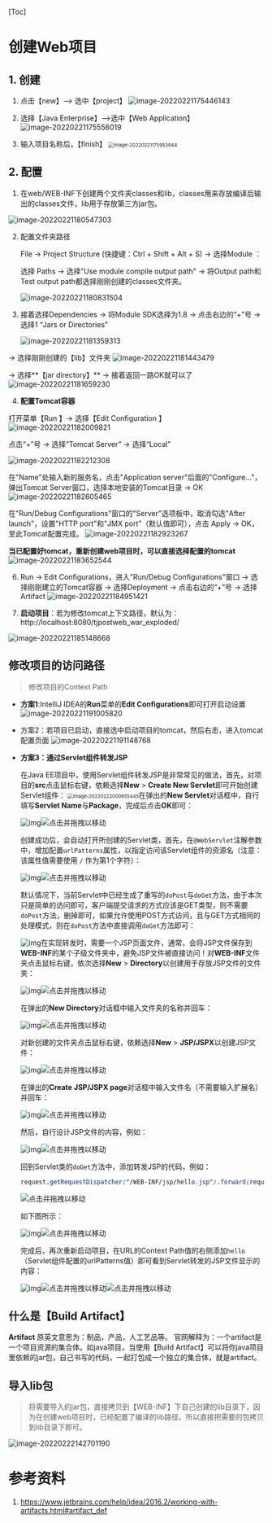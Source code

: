 [Toc]

# 创建Web项目

## 1. 创建

1. 点击【new】--> 选中【project】
   ![image-20220221175446143](images/image-20220221175446143.png)

2. 选择【Java Enterprise】——>选中【Web Application】
   ![image-20220221175556019](images/image-20220221175556019.png)

3. 输入项目名称后，【finish】
   <img src="images/image-20220221175953944.png" alt="image-20220221175953944" style="zoom:67%;" />

## 2. 配置

1. 在web/WEB-INF下创建两个文件夹classes和lib，classes用来存放编译后输出的classes文件，lib用于存放第三方jar包。

 ![image-20220221180547303](images/image-20220221180547303.png)

2. 配置文件夹路径

   File -> Project Structure (快捷键：Ctrl + Shift + Alt + S) -> 选择Module ：

    选择 Paths -> 选择"Use module compile output path" -> 将Output path和Test output path都选择刚刚创建的classes文件夹。

   ![image-20220221180831504](images/image-20220221180831504.png)

3. 接着选择Dependencies ->  将Module SDK选择为1.8 -> 点击右边的“+”号  -> 选择1 “Jars or Directories”

   ![image-20220221181359313](images/image-20220221181359313.png)

-> 选择刚刚创建的【lib】文件夹
![image-20220221181443479](images/image-20220221181443479.png)


-> 选择**【jar directory】** -> 接着返回一路OK就可以了
![image-20220221181659230](images/image-20220221181659230.png)

4. **配置Tomcat容器**

打开菜单【Run 】-> 选择【Edit Configuration 】
![image-20220221182009821](images/image-20220221182009821.png)

点击“+”号 -> 选择“Tomcat Server” -> 选择“Local”

![image-20220221182212308](images/image-20220221182212308.png)

在"Name"处输入新的服务名，点击"Application server"后面的"Configure..."，弹出Tomcat Server窗口，选择本地安装的Tomcat目录 -> OK 
![image-20220221182605465](images/image-20220221182605465.png)

在"Run/Debug Configurations"窗口的"Server"选项板中，取消勾选"After launch"，设置"HTTP port"和"JMX port"（默认值即可），点击 Apply -> OK， 至此Tomcat配置完成。
![image-20220221182923267](images/image-20220221182923267.png)

**当已配置好tomcat，重新创建web项目时，可以直接选择配置的tomcat**
![image-20220221183652544](images/image-20220221183652544.png)

6. Run -> Edit Configurations，进入"Run/Debug Configurations"窗口 -> 选择刚刚建立的Tomcat容器 -> 选择Deployment -> 点击右边的“+”号 -> 选择Artifact
   ![image-20220221184951421](images/image-20220221184951421.png)

7. **启动项目**：若为修改tomcat上下文路径，默认为：http://localhost:8080/tjpostweb_war_exploded/

![image-20220221185148668](images/image-20220221185148668.png)

## 修改项目的访问路径

> 修改项目的Context Path

- **方案1**:IntelliJ IDEA的**Run**菜单的**Edit Configurations**即可打开启动设置
  ![image-20220221191005820](images/image-20220221191005820.png)

- 方案2：若项目已启动，直接选中启动项目的tomcat，然后右击，进入tomcat配置页面
  ![image-20220221191148768](images/image-20220221191148768.png)

- **方案3：通过Servlet组件转发JSP**

  在Java EE项目中，使用Servlet组件转发JSP是非常常见的做法，首先，对项目的**src**点击鼠标右键，依赖选择**New** > **Create New Servlet**即可开始创建Servlet组件：
  <img src="images/image-20220222000655445.png" alt="image-20220222000655445" style="zoom:67%;" />在弹出的**New Servlet**对话框中，自行填写**Servlet Name**与**Package**，完成后点击**OK**即可：

  ![img](images/99b8405347de8c680910d024bfa22692.png)![点击并拖拽以移动](images/2393431-20210617143920319-1324053367.gif)

  创建成功后，会自动打开所创建的Servlet类，首先，在`@WebServlet`注解参数中，增加配置`urlPatterns`属性，以指定访问该Servlet组件的资源名（注意：该属性值需要使用 `/` 作为第1个字符）：

  ![img](images/89df94b20eef637797813d3d332b0760.png)![点击并拖拽以移动](images/2393431-20210617143920319-1324053367.gif)

  默认情况下，当前Servlet中已经生成了重写的`doPost`与`doGet`方法，由于本次只是简单的访问即可，客户端提交请求的方式应该是GET类型，则不需要`doPost`方法，删掉即可，如果允许使用POST方式访问，且与GET方式相同的处理模式，则在`doPost`方法中直接调用`doGet`方法即可：

  ![img](images/73c866359cf61291cf078cbd59f1c108.png)在实现转发时，需要一个JSP页面文件，通常，会将JSP文件保存到**WEB-INF**的某个子级文件夹中，避免JSP文件被直接访问！对**WEB-INF**文件夹点击鼠标右键，依次选择**New** > **Directory**以创建用于存放JSP文件的文件夹：

  ![img](images/4478ab1c2c3ff35aec7aba3da06e47dd.png)![点击并拖拽以移动](images/2393431-20210617143920319-1324053367.gif)

  在弹出的**New Directory**对话框中输入文件夹的名称并回车：

  ![img](images/878616cd3d3780ee84de6f5efc498ccb.png)![点击并拖拽以移动](images/2393431-20210617143920319-1324053367.gif)

  对新创建的文件夹点击鼠标右键，依赖选择**New** > **JSP/JSPX**以创建JSP文件：

  ![img](images/9bd2cabbfd8d1fd6d8466994d4d5e099.png)![点击并拖拽以移动](images/2393431-20210617143920319-1324053367.gif)

  在弹出的**Create JSP/JSPX page**对话框中输入文件名（不需要输入扩展名）并回车：

  ![img](images/bb4173255ea569ca1415179d0535b005.png)![点击并拖拽以移动](images/2393431-20210617143920319-1324053367.gif)

  然后，自行设计JSP文件的内容，例如：

  ![img](images/d3c18f22f959c954bef8805eb311de5a.png)![点击并拖拽以移动](images/2393431-20210617143920319-1324053367.gif)

  回到Servlet类的`doGet`方法中，添加转发JSP的代码，例如：

  ```scss
  request.getRequestDispatcher("/WEB-INF/jsp/hello.jsp").forward(request, response);
  ```

  ![点击并拖拽以移动](images/2393431-20210617143920319-1324053367.gif)

  如下图所示：

  ![img](images/c9b91b8a2e969f4de76dd62dbf5f407b.png)![点击并拖拽以移动](images/2393431-20210617143920319-1324053367.gif)

  完成后，再次重新启动项目，在URL的Context Path值的右侧添加`hello`（Servlet组件配置的urlPatterns值）即可看到Servlet转发的JSP文件显示的内容：

  ![img](images/e5e92a5085a3a32aa4f4437fe78033d3.png)![点击并拖拽以移动](images/2393431-20210617143920319-1324053367.gif)![点击并拖拽以移动](images/2393431-20210617143920319-1324053367.gif)

## 什么是【Build Artifact】

**Artifact**
原英文意思为：制品，产品，人工艺品等。
官网解释为：一个artifact是一个项目资源的集合体。如java项目，当使用【Build Artifact】可以将你java项目里依赖的jar包，自己书写的代码，一起打包成一个独立的集合体，就是artifact。

## 导入lib包

> 将需要导入的jar包，直接拷贝到【WEB-INF】下自己创建的lib目录下，因为在创建web项目时，已经配置了编译的lib路径，所以直接把需要的包拷贝到lib目录下即可。

![image-20220222142701190](images/image-20220222142701190.png)



# 参考资料

1. https://www.jetbrains.com/help/idea/2016.2/working-with-artifacts.html#artifact_def